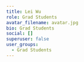 ```yaml
---
title: Lei Wu
role: Grad Students
avatar_filename: avatar.jpg
bio: Grad Students
social: []
superuser: false
user_groups:
  - Grad Students
---
```

